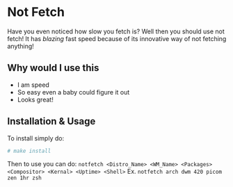 # Not Fetch
Have you even noticed how slow you fetch is? 
Well then you should use not fetch! 
It has *blazing* fast speed because of its innovative way of not fetching anything! 

## Why would I use this
- I am speed
- So easy even a baby could figure it out
- Looks great!

## Installation & Usage
To install simply do:
```bash
# make install
```
Then to use you can do:
```notfetch <Distro_Name> <WM_Name> <Packages> <Compositor> <Kernal> <Uptime> <Shell>```
Ex.
```notfetch arch dwm 420 picom zen 1hr zsh```

